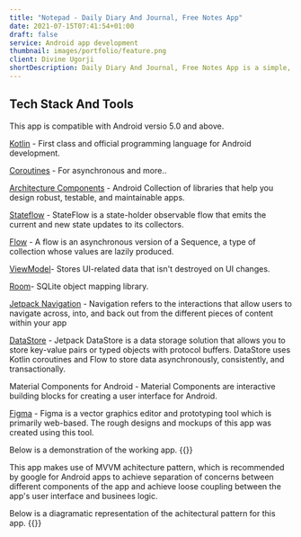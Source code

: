 ```yaml
---
title: "Notepad - Daily Diary And Journal, Free Notes App"
date: 2021-07-15T07:41:54+01:00
draft: false
service: Android app development
thumbnail: images/portfolio/feature.png
client: Divine Ugorji
shortDescription: Daily Diary And Journal, Free Notes App is a simple, easy to use minimalist notes app, built to understand the intergraton of the Android core Sdk and APIs, to illustrate the use of MVVM achitecture with Androidx libraries and to fully understand the development cycle of apps, from idea conceptualization, and development, to publishing on playstore.
---
```

## Tech Stack And Tools
This app is compatible with Android versio 5.0 and above.


[Kotlin](https://kotlinlang.org/) - First class and official programming language for Android development.


[Coroutines](https://kotlinlang.org/docs/coroutines-overview.html) - For asynchronous and more..



[Architecture Components](https://developer.android.com/topic/libraries/architecture) - Android  Collection of libraries that help you design robust, testable, and maintainable apps.



[Stateflow](https://developer.android.com/kotlin/flow/stateflow-and-sharedflow) - StateFlow is a state-holder observable flow that emits the current and new state updates to its collectors.



[Flow](https://developer.android.com/kotlin/flowFlow ) - A flow is an asynchronous version of a Sequence, a type of collection whose values are lazily produced.



[ViewModel](https://developer.android.com/reference/androidx/lifecycle/ViewModel )- Stores UI-related data that isn't destroyed on UI changes.


[Room](https://developer.android.com/training/data-storage/room)- SQLite object mapping library.



[Jetpack Navigation](https://developer.android.com/guide/navigation/navigation-getting-started) - Navigation refers to the interactions that allow users to navigate across, into, and back out from the different pieces of content within your app



[DataStore](https://developer.android.com/topic/libraries/architecture/datastore) - Jetpack DataStore is a data storage solution that allows you to store key-value pairs or typed objects with protocol buffers. DataStore uses Kotlin coroutines and Flow to store data asynchronously, consistently, and transactionally.



Material Components for Android - Material Components are interactive building blocks for creating a user interface for Android.


[Figma](https://www.figma.com/) - Figma is a vector graphics editor and prototyping tool which is primarily web-based. The rough designs and mockups of this app was created using this tool.


Below is a demonstration of the working app.
{{<blogsection image="images/single-blog/ezgif.com-resize.gif">}}



This app makes use of MVVM achitecture pattern, which is recommended by google for Android apps to achieve separation of concerns between different components of the app and achieve loose coupling between the app's user interface and businees logic.




Below is a diagramatic representation of the achitectural pattern for this app.
{{<blogsection image="images/single-blog/mvvm.png">}}